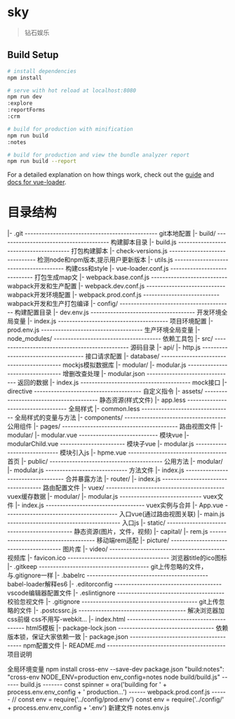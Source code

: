 # sky

> 钻石娱乐

## Build Setup

``` bash
# install dependencies
npm install

# serve with hot reload at localhost:8080
npm run dev
:explore
:reportForms
:crm

# build for production with minification
npm run build
:notes

# build for production and view the bundle analyzer report
npm run build --report
```

For a detailed explanation on how things work, check out the [guide](http://vuejs-templates.github.io/webpack/) and [docs for vue-loader](http://vuejs.github.io/vue-loader).

# 目录结构
|- .git ----------------------------------------------- git本地配置
|- build/       --------------------------------------- 构建脚本目录
    |- build.js --------------------------------------- 打包构建脚本
    |- check-versions.js ------------------------------ 检测node和npm版本,提示用户更新版本
    |- utils.js --------------------------------------- 构建css和style
    |- vue-loader.conf.js ----------------------------- 打包生成map文
    |- webpack.base.conf.js --------------------------- wabpack开发和生产配置
    |- webpack.dev.conf.js ---------------------------- wabpack开发环境配置
    |- webpack.prod.conf.js --------------------------- wabpack开发和生产打包编译
|- config/     ---------------------------------------- 构建配置目录
    |- dev.env.js ------------------------------------- 开发环境全局变量
    |- index.js --------------------------------------- 项目环境配置
    |- prod.env.js ------------------------------------ 生产环境全局变量
|- node_modules/ -------------------------------------- 依赖工具包
|- src/ ----------------------------------------------- 源码目录
    |- api/
        |- http.js ------------------------------------ 接口请求配置
    |- database/ ------------------------------------------ mockjs模拟数据库
        |- modular/
            |- modular.js --------------------------------- 增删改查处理
            |- modular.json ------------------------------- 返回的数据
        |- index.js --------------------------------------- mock接口
    |- directive -------------------------------------- 自定义指令
    |- assets/ ---------------------------------------- 静态资源(样式文件)
        |- app.less ----------------------------------- 全局样式
        |- common.less -------------------------------- 全局样式的变量与方法
    |- components/ ------------------------------------ 公用组件
    |- pages/ ----------------------------------------- 路由视图文件
        |- modular/
            |- modular.vue ---------------------------- 模块vue
            |- modularChild.vue ----------------------- 模块子vue
            |- modular.js ----------------------------- 模块引入js
        |- hpme.vue ----------------------------------- 首页
    |- public/ ---------------------------------------- 公用方法
        |- modular/
            |- modular.js ----------------------------- 方法文件
        |- index.js ----------------------------------- 合并暴露方法
    |- router/
        |- index.js ----------------------------------- 路由配置文件
    |- vuex/ ------------------------------------------ vuex缓存数据
        |- modular/
            |- modular.js ----------------------------- vuex文件
        |- index.js ----------------------------------- vuex实例与合并
    |- App.vue ---------------------------------------- 入口vue(通过路由视图关联)
    |- main.js ---------------------------------------- 入口js
|- static/ -------------------------------------------- 静态资源(图片，文件，视频)
    |- capital/
        |- rem.js ------------------------------------- 移动端rem适配
    |- picture/ --------------------------------------- 图片库
    |- video/ ----------------------------------------- 视频库
    |- favicon.ico ------------------------------------ 浏览器title的ico图标
    |- .gitkeep --------------------------------------- git上传忽略的文件，与.gitignore一样
|- .babelrc ------------------------------------------- babel-loader解释es6
|- .editorconfig -------------------------------------- vscode编辑器配置文件
|- .eslintignore -------------------------------------- 校验忽视文件
|- .gitignore ----------------------------------------- git上传忽略的文件
|- .postcssrc.js -------------------------------------- 解决浏览器加css前缀  css不用写-webkit...
|- index.html ----------------------------------------- html5模板
|- package-lock.json ---------------------------------- 依赖版本锁，保证大家依赖一致
|- package.json --------------------------------------- npm配置文件
|- README.md ------------------------------------------ 项目说明










全局环境变量
npm install cross-env --save-dev
package.json
"build:notes": "cross-env NODE_ENV=production env_config=notes node build/build.js"
------ build.js -------
const spinner = ora('building for ' + process.env.env_config +  ' production...')
------ webpack.prod.conf.js ------
// const env = require('../config/prod.env')
const env = require('../config/' + process.env.env_config + '.env')
新建文件   notes.env.js



